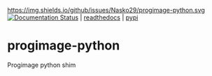 https://img.shields.io/github/issues/Nasko29/progimage-python.svg [![Documentation Status](https://readthedocs.org/projects/progimage-python/badge/?version=latest)](https://progimage-python.readthedocs.io/en/latest/?badge=latest) | [readthedocs](https://progimage-python.readthedocs.io) | [pypi](https://pypi.org/project/progimage/)





# progimage-python
Progimage python shim

